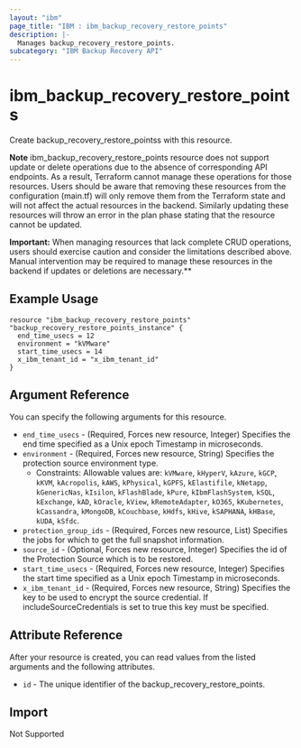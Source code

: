 ```yaml
---
layout: "ibm"
page_title: "IBM : ibm_backup_recovery_restore_points"
description: |-
  Manages backup_recovery_restore_points.
subcategory: "IBM Backup Recovery API"
---
```


# ibm_backup_recovery_restore_points

Create backup_recovery_restore_pointss with this resource.

**Note**
ibm_backup_recovery_restore_points resource does not support update or delete operations due to the absence of corresponding API endpoints. As a result, Terraform cannot manage these operations for those resources. Users should be aware that removing these resources from the configuration (main.tf) will only remove them from the Terraform state and will not affect the actual resources in the backend. Similarly updating these resources will throw an error in the plan phase stating that the resource cannot be updated.

**Important:** When managing resources that lack complete CRUD operations, users should exercise caution and consider the limitations described above. Manual intervention may be required to manage these resources in the backend if updates or deletions are necessary.**

## Example Usage

```hcl
resource "ibm_backup_recovery_restore_points" "backup_recovery_restore_points_instance" {
  end_time_usecs = 12
  environment = "kVMware"
  start_time_usecs = 14
  x_ibm_tenant_id = "x_ibm_tenant_id"
}
```

## Argument Reference

You can specify the following arguments for this resource.

* `end_time_usecs` - (Required, Forces new resource, Integer) Specifies the end time specified as a Unix epoch Timestamp in microseconds.
* `environment` - (Required, Forces new resource, String) Specifies the protection source environment type.
  * Constraints: Allowable values are: `kVMware`, `kHyperV`, `kAzure`, `kGCP`, `kKVM`, `kAcropolis`, `kAWS`, `kPhysical`, `kGPFS`, `kElastifile`, `kNetapp`, `kGenericNas`, `kIsilon`, `kFlashBlade`, `kPure`, `kIbmFlashSystem`, `kSQL`, `kExchange`, `kAD`, `kOracle`, `kView`, `kRemoteAdapter`, `kO365`, `kKubernetes`, `kCassandra`, `kMongoDB`, `kCouchbase`, `kHdfs`, `kHive`, `kSAPHANA`, `kHBase`, `kUDA`, `kSfdc`.
* `protection_group_ids` - (Required, Forces new resource, List) Specifies the jobs for which to get the full snapshot information.
* `source_id` - (Optional, Forces new resource, Integer) Specifies the id of the Protection Source which is to be restored.
* `start_time_usecs` - (Required, Forces new resource, Integer) Specifies the start time specified as a Unix epoch Timestamp in microseconds.
* `x_ibm_tenant_id` - (Required, Forces new resource, String) Specifies the key to be used to encrypt the source credential. If includeSourceCredentials is set to true this key must be specified.

## Attribute Reference

After your resource is created, you can read values from the listed arguments and the following attributes.

* `id` - The unique identifier of the backup_recovery_restore_points.


## Import
Not Supported
